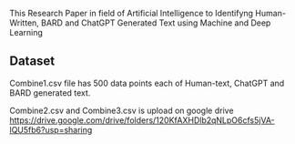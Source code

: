 This Research Paper in field of Artificial Intelligence to Identifyng Human-Written, BARD and ChatGPT Generated Text using Machine and Deep Learning

## Dataset
Combine1.csv file has 500 data points each of Human-text, ChatGPT and BARD generated text.

Combine2.csv and Combine3.csv is upload on google drive https://drive.google.com/drive/folders/120KfAXHDlb2qNLpO6cfs5jVA-lQU5fb6?usp=sharing
